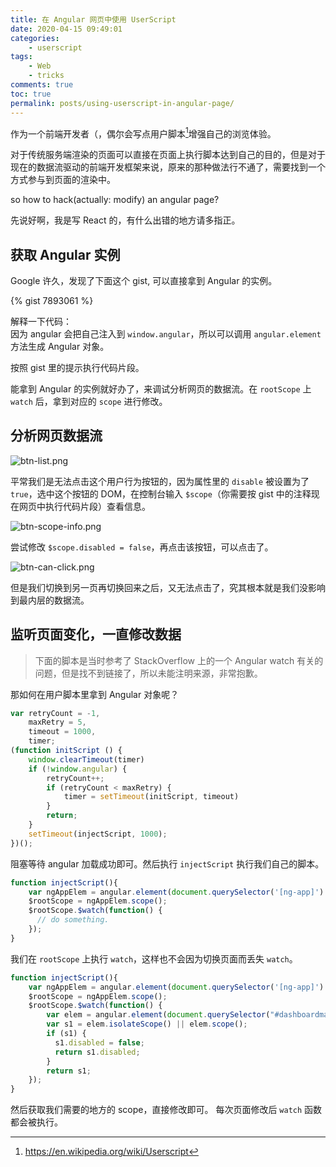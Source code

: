 ```yaml
---
title: 在 Angular 网页中使用 UserScript
date: 2020-04-15 09:49:01
categories:
    - userscript
tags:
    - Web
    - tricks
comments: true
toc: true
permalink: posts/using-userscript-in-angular-page/
---
```


作为一个前端开发者（，偶尔会写点用户脚本[^1]增强自己的浏览体验。

对于传统服务端渲染的页面可以直接在页面上执行脚本达到自己的目的，但是对于现在的数据流驱动的前端开发框架来说，原来的那种做法行不通了，需要找到一个方式参与到页面的渲染中。

[^1]: <https://en.wikipedia.org/wiki/Userscript>

so how to hack(actually: modify) an angular page?

<!-- more -->

先说好啊，我是写 React 的，有什么出错的地方请多指正。

## 获取 Angular 实例

Google 许久，发现了下面这个 gist, 可以直接拿到 Angular 的实例。

{% gist 7893061 %}

解释一下代码：  
因为 angular 会把自己注入到 `window.angular`，所以可以调用 `angular.element` 方法生成 Angular 对象。

按照 gist 里的提示执行代码片段。

能拿到 Angular 的实例就好办了，来调试分析网页的数据流。在 `rootScope` 上 `watch` 后，拿到对应的 `scope` 进行修改。

## 分析网页数据流

![btn-list.png](https://i.lengthm.in/posts/using-userscript-in-angular-page/btn-list.png)

平常我们是无法点击这个用户行为按钮的，因为属性里的 `disable` 被设置为了 `true`，选中这个按钮的 DOM，在控制台输入 `$scope`（你需要按 gist 中的注释现在网页中执行代码片段）查看信息。

![btn-scope-info.png](https://i.lengthm.in/posts/using-userscript-in-angular-page/btn-scope-info.png)

尝试修改 `$scope.disabled = false`，再点击该按钮，可以点击了。

![btn-can-click.png](https://i.lengthm.in/posts/using-userscript-in-angular-page/btn-can-click.png)

但是我们切换到另一页再切换回来之后，又无法点击了，究其根本就是我们没影响到最内层的数据流。

## 监听页面变化，一直修改数据

> 下面的脚本是当时参考了 StackOverflow 上的一个 Angular watch 有关的问题，但是找不到链接了，所以未能注明来源，非常抱歉。

那如何在用户脚本里拿到 Angular 对象呢？

```js
var retryCount = -1,
    maxRetry = 5,
    timeout = 1000,
    timer;
(function initScript () {
    window.clearTimeout(timer)
    if (!window.angular) {
        retryCount++;
        if (retryCount < maxRetry) {
            timer = setTimeout(initScript, timeout)
        }
        return;
    }
    setTimeout(injectScript, 1000);
})();
```

阻塞等待 angular 加载成功即可。然后执行 `injectScript` 执行我们自己的脚本。

```js
function injectScript(){
    var ngAppElem = angular.element(document.querySelector('[ng-app]') || document);
    $rootScope = ngAppElem.scope();
    $rootScope.$watch(function() {
      // do something.
    });
}
```

我们在 `rootScope` 上执行 `watch`，这样也不会因为切换页面而丢失 `watch`。

```js
function injectScript(){
    var ngAppElem = angular.element(document.querySelector('[ng-app]') || document);
    $rootScope = ngAppElem.scope();
    $rootScope.$watch(function() {
        var elem = angular.element(document.querySelector("#dashboardmainpart > div > div.EventBottomChartsContainer > div.EventDetailContainer > div > ul > li:nth-child(3)"));
        var s1 = elem.isolateScope() || elem.scope();
        if (s1) {
          s1.disabled = false;
          return s1.disabled;
        }
        return s1;
    });
}
```

然后获取我们需要的地方的 scope，直接修改即可。
每次页面修改后 `watch` 函数都会被执行。
